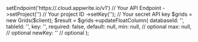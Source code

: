 <?php

use Appwrite\Client;
use Appwrite\Services\Grids;

$client = (new Client())
    ->setEndpoint('https://<REGION>.cloud.appwrite.io/v1') // Your API Endpoint
    ->setProject('<YOUR_PROJECT_ID>') // Your project ID
    ->setKey('<YOUR_API_KEY>'); // Your secret API key

$grids = new Grids($client);

$result = $grids->updateFloatColumn(
    databaseId: '<DATABASE_ID>',
    tableId: '<TABLE_ID>',
    key: '',
    required: false,
    default: null,
    min: null, // optional
    max: null, // optional
    newKey: '' // optional
);